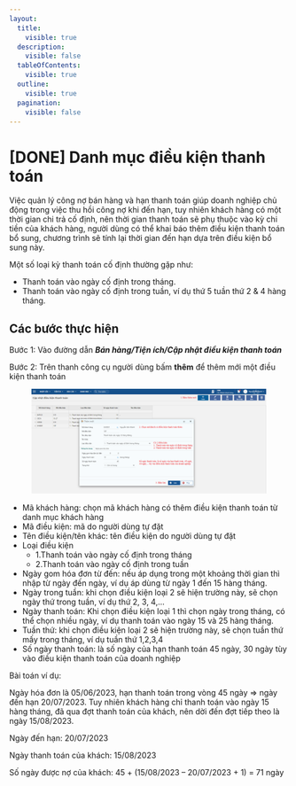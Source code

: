 ```yaml
---
layout:
  title:
    visible: true
  description:
    visible: false
  tableOfContents:
    visible: true
  outline:
    visible: true
  pagination:
    visible: false
---
```


# \[DONE] Danh mục điều kiện thanh toán

Việc quản lý công nợ bán hàng và hạn thanh toán giúp doanh nghiệp chủ động trong việc thu hồi công nợ khi đến hạn, tuy nhiên khách hàng có một thời gian chi trả cố định, nên thời gian thanh toán sẽ phụ thuộc vào kỳ chi tiền của khách hàng, người dùng có thể khai báo thêm điều kiện thanh toán bổ sung, chương trình sẽ tính lại thời gian đến hạn dựa trên điều kiện bổ sung này.

Một số loại kỳ thanh toán cố định thường gặp như:

* Thanh toán vào ngày cố định trong tháng.
* Thanh toán vào ngày cố định trong tuần, ví dụ thứ 5 tuần thứ 2 & 4 hàng tháng.

## Các bước thực hiện

Bước 1: Vào đường dẫn _**Bán hàng/Tiện ích/Cập nhật điều kiện thanh toán**_

Bước 2: Trên thanh công cụ người dùng bấm **thêm** để thêm mới một điều kiện thanh toán

<figure><img src="../../.gitbook/assets/Hạn thanh toán 6 (1).png" alt=""><figcaption></figcaption></figure>

* Mã khách hàng: chọn mã khách hàng có thêm điều kiện thanh toán từ danh mục khách hàng
* Mã điều kiện: mã do người dùng tự đặt
* Tên điều kiện/tên khác: tên điều kiện do người dùng tự đặt
* Loại điều kiện
  * 1.Thanh toán vào ngày cố định trong tháng
  * 2.Thanh toán vào ngày cố định trong tuần
* Ngày gom hóa đơn từ đến: nếu áp dụng trong một khoảng thời gian thì nhập từ ngày đến ngày, ví dụ áp dùng từ ngày 1 đến 15 hàng tháng.
* Ngày trong tuần: khi chọn điều kiện loại 2 sẽ hiện trường này, sẽ chọn ngày thứ trong tuần, ví dụ thứ 2, 3, 4,...
* Ngày thanh toán: Khi chọn điều kiện loại 1 thì chọn ngày trong tháng, có thể chọn nhiều ngày, ví dụ thanh toán vào ngày 15 và 25 hàng tháng.
* Tuần thứ: khi chọn điều kiện loại 2 sẽ hiện trường này, sẽ chọn tuần thứ mấy trong tháng, ví dụ tuần thứ 1,2,3,4
* Số ngày thanh toán: là số ngày của hạn thanh toán 45 ngày, 30 ngày tùy vào điều kiện thanh toán của doanh nghiệp

Bài toán ví dụ:

Ngày hóa đơn là 05/06/2023, hạn thanh toán trong vòng 45 ngày => ngày đến hạn 20/07/2023. Tuy nhiên khách hàng chỉ thanh toán vào ngày 15 hàng tháng, đã qua đợt thanh toán của khách, nên dời đến đợt tiếp theo là ngày 15/08/2023.

Ngày đến hạn: 20/07/2023

Ngày thanh toán của khách: 15/08/2023

Số ngày được nợ của khách: 45 + (15/08/2023 – 20/07/2023 + 1) = 71 ngày

